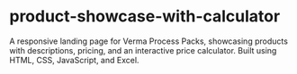 # product-showcase-with-calculator
A responsive landing page for Verma Process Packs, showcasing products with descriptions, pricing, and an interactive price calculator. Built using HTML, CSS, JavaScript, and Excel.
